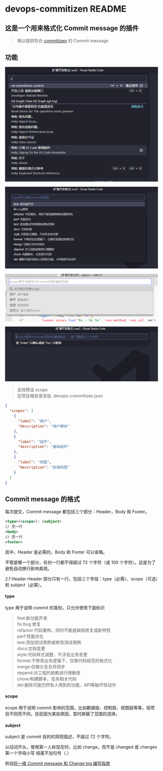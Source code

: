 # devops-commitizen README

## 这是一个用来格式化 Commit message 的插件

> 用以提供符合 [commitizen](https://github.com/commitizen/cz-cli) 的 Commit message

## 功能

![commit](assets/commit.png 'commit')

![type](assets/type.png 'type')

![scope](assets/scope.png 'scope')

![subject](assets/subject.png 'subject')

> 支持预设 scope  
> 在项目根目录添加 .devops-commitizen.json

```json
{
  "scopes": [
    {
      "label": "用户",
      "description": "用户模块"
    },
    {
      "label": "组件",
      "description": "基础组件"
    },
    {
      "label": "视图",
      "description": "前端视图"
    }
  ]
}
```

## Commit message 的格式

每次提交，Commit message 都包括三个部分：Header，Body 和 Footer。

```xml
<type>(<scope>): <subject>
// 空一行
<body>
// 空一行
<footer>
```

其中，Header 是必需的，Body 和 Footer 可以省略。

不管是哪一个部分，任何一行都不得超过 72 个字符（或 100 个字符）。这是为了避免自动换行影响美观。

2.1 Header
Header 部分只有一行，包括三个字段：type（必需）、scope（可选）和 subject（必需）。

#### type

type 用于说明 commit 的类别，只允许使用下面标识

> feat:新功能开发  
> fix:bug 修复  
> refactor:代码重构，同时不能是缺陷修复或新特性  
> perf:性能优化  
> test:添加测试用例或修改测试用例  
> docs:文档变更  
> style:代码样式调整，不涉及业务变更  
> format:不修改业务逻辑下，仅做代码规范的格式化  
> merge:仅做分支合并同步  
> depend:对工程的依赖进行增删改  
> chore:构建脚本、任务相关代码  
> del:删除可能仍然有人用到的功能、API等破坏性动作

#### scope

scope 用于说明 commit 影响的范围，比如数据层、控制层、视图层等等，视项目不同而不同，目前因为某些原因，暂时屏蔽了范围的选择。

#### subject

subject 是 commit 目的的简短描述，不超过 72 个字符。

以动词开头，使用第一人称现在时，比如 change，而不是 changed 或 changes
第一个字母小写
结尾不加句号（.）

转自[阮一峰 Commit message 和 Change log 编写指南](http://www.ruanyifeng.com/blog/2016/01/commit_message_change_log.html)
